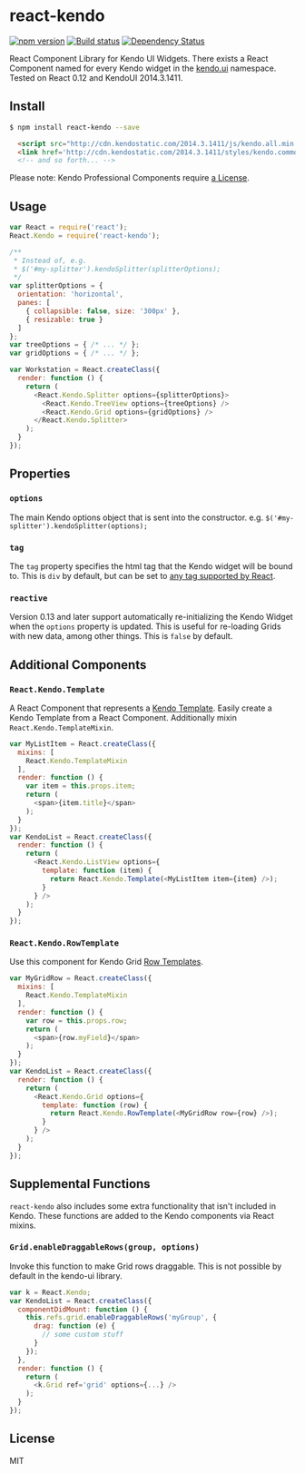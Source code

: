 # react-kendo

[![npm version][npm-image]][npm-url]
[![Build status][travis-image]][travis-url]
[![Dependency Status][daviddm-image]][daviddm-url]

React Component Library for Kendo UI Widgets. There exists a React Component
named for every Kendo widget in the
[kendo.ui](http://docs.telerik.com/kendo-ui/api/javascript/ui/ui) namespace.
Tested on React 0.12 and KendoUI 2014.3.1411.

## Install

```sh
$ npm install react-kendo --save
```

```html
  <script src="http://cdn.kendostatic.com/2014.3.1411/js/kendo.all.min.js"></script>
  <link href='http://cdn.kendostatic.com/2014.3.1411/styles/kendo.common.min.css' rel='stylesheet'>
  <!-- and so forth... -->
```

Please note: Kendo Professional Components require
[a License](http://www.telerik.com/purchase/kendo-ui).

## Usage
```js
var React = require('react');
React.Kendo = require('react-kendo');

/**
 * Instead of, e.g.
 * $('#my-splitter').kendoSplitter(splitterOptions);
 */
var splitterOptions = {
  orientation: 'horizontal',
  panes: [
    { collapsible: false, size: '300px' },
    { resizable: true }
  ]
};
var treeOptions = { /* ... */ };
var gridOptions = { /* ... */ };

var Workstation = React.createClass({
  render: function () {
    return (
      <React.Kendo.Splitter options={splitterOptions}>
        <React.Kendo.TreeView options={treeOptions} />
        <React.Kendo.Grid options={gridOptions} />
      </React.Kendo.Splitter>
    );
  }
});
```

## Properties

### `options`
The main Kendo options object that is sent into the constructor. e.g.
`$('#my-splitter').kendoSplitter(options);`

### `tag`
The `tag` property specifies the html tag that the Kendo widget will be bound
to. This is `div` by default, but can be set to
[any tag supported by React](http://facebook.github.io/react/docs/tags-and-attributes.html#html-elements).

### `reactive`
Version 0.13 and later support automatically re-initializing the Kendo Widget
when the `options` property is updated. This is useful for re-loading Grids
with new data, among other things. This is `false` by default.


## Additional Components

### `React.Kendo.Template`

A React Component that represents a [Kendo Template](http://docs.telerik.com/kendo-ui/framework/templates/overview).
Easily create a Kendo Template from a React Component. Additionally mixin
`React.Kendo.TemplateMixin`.

```js
var MyListItem = React.createClass({
  mixins: [
    React.Kendo.TemplateMixin
  ],
  render: function () {
    var item = this.props.item;
    return (
      <span>{item.title}</span>
    );
  }
});
var KendoList = React.createClass({
  render: function () {
    return (
      <React.Kendo.ListView options={
        template: function (item) {
          return React.Kendo.Template(<MyListItem item={item} />);
        }
      } />
    );
  }
});
```

### `React.Kendo.RowTemplate`

Use this component for Kendo Grid [Row
Templates](http://docs.telerik.com/kendo-ui/api/javascript/ui/grid#configuration-rowTemplate).

```js
var MyGridRow = React.createClass({
  mixins: [
    React.Kendo.TemplateMixin
  ],
  render: function () {
    var row = this.props.row;
    return (
      <span>{row.myField}</span>
    );
  }
});
var KendoList = React.createClass({
  render: function () {
    return (
      <React.Kendo.Grid options={
        template: function (row) {
          return React.Kendo.RowTemplate(<MyGridRow row={row} />);
        }
      } />
    );
  }
});
```

## Supplemental Functions

`react-kendo` also includes some extra functionality that isn't included in
Kendo. These functions are added to the Kendo components via React mixins.


### `Grid.enableDraggableRows(group, options)`

Invoke this function to make Grid rows draggable. This is not possible by
default in the kendo-ui library.

```js
var k = React.Kendo;
var KendoList = React.createClass({
  componentDidMount: function () {
    this.refs.grid.enableDraggableRows('myGroup', {
      drag: function (e) {
        // some custom stuff
      }
    });
  },
  render: function () {
    return (
      <k.Grid ref='grid' options={...} />
    );
  }
});
```


## License
MIT

[npm-image]: https://img.shields.io/npm/v/react-kendo.svg?style=flat-square
[npm-url]: https://npmjs.org/package/react-kendo
[travis-image]: https://img.shields.io/travis/tjwebb/react-kendo.svg?style=flat-square
[travis-url]: https://travis-ci.org/tjwebb/react-kendo
[daviddm-image]: http://img.shields.io/david/tjwebb/react-kendo.svg?style=flat-square
[daviddm-url]: https://david-dm.org/tjwebb/react-kendo
